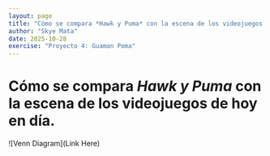 ```yaml
---
layout: page
title: "Cómo se compara *Hawk y Puma* con la escena de los videojuegos de hoy en día."
author: "Skye Mata"
date: 2025-10-28
exercise: "Proyecto 4: Guaman Poma"
---
```


# Cómo se compara *Hawk y Puma* con la escena de los videojuegos de hoy en día.

![Venn Diagram](Link Here)
